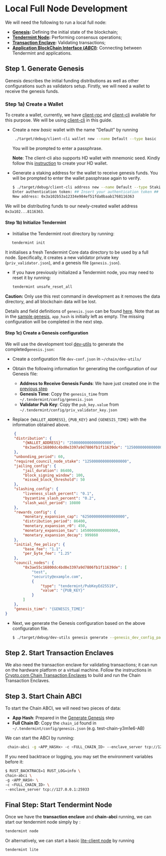 
# Local Full Node Development

We will need the following to run a local full node:

- **[Genesis](https://crypto-com.github.io/getting-started/genesis.html#tendermint-extra-information):** Defining the initial state of the blockchain;
- **[Tendermint Node](https://crypto-com.github.io/getting-started/consensus.html#client-interacting-with-the-blockchain):** Performing consensus operations;
- **[Transaction Enclave](https://crypto-com.github.io/getting-started/enclave-architecture.html#transaction-validation):** Validating transactions;
- **[Application BlockChain Interface (_ABCI_)](https://docs.tendermint.com/master/spec/abci/)**: Connecting between Tendermint and applications.

## Step 1. Generate Genesis

Genesis describes the initial funding distributions as well as other configurations such as validators setup.
Firstly, we will need a wallet to receive the genesis funds.

<a id="wallet" />

### Step 1a) Create a Wallet

To create a wallet, currently, we have [client-rpc](https://github.com/crypto-com/chain/tree/master/client-rpc) and [client-cli](../wallets/client-cli.md) available for this purpose. We will be using [client-cli](../wallets/client-cli.md) in this guide.

- Create a new *basic* wallet with the name "Default" by running

  ```bash
   ./target/debug/client-cli wallet new --name Default --type basic
  ```

  You will be prompted to enter a passphrase.

  **Note**: The client-cli also supports HD wallet with mnemonic seed. Kindly follow this [instruction](../wallets/client-cli.md#wallet-new-create-a-new-wallet) to create your HD wallet.
  
- Generate a staking address for the wallet to receive genesis funds. You will be prompted to enter the wallet passphrase again to verify.  

  ```bash
  $ ./target/debug/client-cli address new --name Default --type Staking
  Enter authentication token: ## Insert your authentication token ##
  New address: 0x3a102b53a12334e984ef51fda0baab1768116363
  ```

We will be distributing funds to our newly-created wallet address ``0x3a102...8116363``.

#### Step 1b)   Initialize Tendermint

- Initialise the Tendermint root directory by running:

``` bash
   tendermint init
```

  It initialises a fresh Tendermint Core data directory to be used by a full node. Specifically,  it creates  a new validator private key (`priv_validator.json`), and a genesis file (`genesis.json`).

- If you have previously initialized a Tendermint node, you may need to reset it by running:

  ```bash
  tendermint unsafe_reset_all
  ```

**Caution:** Only use this rest command in development as it removes the data directory, and all blockchain data will be lost.

Details and field definitions of `genesis.json` can be found  [here](https://docs.tendermint.com/master/tendermint-core/using-tendermint.html#fields).  Note that as in the [sample genesis](https://docs.tendermint.com/master/tendermint-core/using-tendermint.html#sample-genesis-json), `app_hash` is initially left as empty. The missing configuration will be completed in the next step.

#### Step 1c) Create a Genesis configuration

We  will use  the development tool  [dev-utils](https://github.com/crypto-com/chain/tree/master/dev-utils) to generate the completed`genesis.json`:

- Create a  configuration file `dev-conf.json` in  ``~/chain/dev-utils/``
- Obtain the following information for generating the configuration of our Genesis file:
  - **Address to Receive Genesis Funds**: We have just created one in the [previous step](#wallet)
  - **Genesis Time**: Copy the `genesis_time` from `~/.tendermint/config/genesis.json`
  - **Validator Pub Key**: Copy the `pub_key.value` from `~/.tendermint/config/priv_validator_key.json`

- Replace `{WALLET_ADDRESS}`, `{PUB_KEY}` and `{GENESIS_TIME}` with the information obtained above.

```json
	{
    "distribution": {
        "{WALLET_ADDRESS}": "2500000000000000000",
        "0x3ae55c16800dc4bd0e3397a9d7806fb1f11639de": "1250000000000000000"
    },
    "unbonding_period": 60,
    "required_council_node_stake": "1250000000000000000",
    "jailing_config": {
        "jail_duration": 86400,
        "block_signing_window": 100,
        "missed_block_threshold": 50
    },
    "slashing_config": {
        "liveness_slash_percent": "0.1",
        "byzantine_slash_percent": "0.2",
        "slash_wait_period": 10800
    },
    "rewards_config": {
        "monetary_expansion_cap": "6250000000000000000",
        "distribution_period": 86400,
        "monetary_expansion_r0": 450,
        "monetary_expansion_tau": 14500000000000000,
        "monetary_expansion_decay": 999860
    },
    "initial_fee_policy": {
        "base_fee": "1.1",
        "per_byte_fee": "1.25"
    },
    "council_nodes": {
        "0x3ae55c16800dc4bd0e3397a9d7806fb1f11639de": [
            "test",
            "security@example.com",
            {
                "type": "tendermint/PubKeyEd25519",
                "value": "{PUB_KEY}"
            }
        ]
    },
    "genesis_time": "{GENESIS_TIME}"
}
```
  
<a id="app-hash" />

- Next, we generate the Genesis configuration based on the above configuration file.

	```bash
	$ ./target/debug/dev-utils genesis generate --genesis_dev_config_path ./dev-utils/dev-conf.json -i
	```



## Step 2.  Start Transaction Enclaves

We also need the transaction enclave for validating transactions; it can run on the hardware platform or a virtual machine. Follow the instructions in [Crypto.com Chain Transaction Enclaves](https://github.com/crypto-com/chain-tx-enclave) to build and run the Chain Transaction Enclaves.

## Step 3. Start Chain ABCI

To start the Chain ABCI, we will need two pieces of data:

- **App Hash**: Prepared in the [Generate Genesis](#app-hash) step
- **Full Chain ID**: Copy the `chain_id` found in `~/.tendermint/config/genesis.json` (e.g. test-chain-y3m1e6-AB)

We can start the ABCI by running:

```bash
 chain-abci -g <APP_HASHx> -c <FULL_CHAIN_ID> --enclave_server tcp://127.0.0.1:25933
```

If you need backtrace or logging, you may set the environment variables before it:

```bash
$ RUST_BACKTRACE=1 RUST_LOG=info \
chain-abci \
-g <APP_HASH> \
-c <FULL_CHAIN_ID> \
--enclave_server tcp://127.0.0.1:25933
```

## Final Step: Start Tendermint Node

Once we have the **transaction enclave** and **chain-abci** running, we can start our tendermint node simply by : 

```bash
tendermint node
```

Or alternatively, we can start a basic [lite-client node](https://docs.tendermint.com/master/tendermint-core/light-client-protocol.html#light-client-protocol)
 by running

```bash
tendermint lite
```
